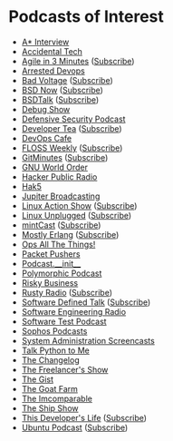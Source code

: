 # Podcasts of Interest

* [A* Interview](https://www.youtube.com/channel/UCUam0uJ8-I8W1DPgogzQX1Q/videos)
* [Accidental Tech](http://atp.fm/)
* [Agile in 3 Minutes](http://agilein3minutes.com/) ([Subscribe](http://agilein3minut.es/archive/index.rss))
* [Arrested Devops](http://www.arresteddevops.com/)
* [Bad Voltage](http://www.badvoltage.org/) ([Subscribe](http://www.badvoltage.org/feed/ogg/))
* [BSD Now](http://www.bsdnow.tv/) ([Subscribe](http://feeds.feedburner.com/BsdNowOgg))
* [BSDTalk](http://bsdtalk.blogspot.com/) ([Subscribe](http://www2.madphilosopher.ca/bsdtalk_ogg.xml))
* [Debug Show](http://feeds.feedburner.com/debugshow)
* [Defensive Security Podcast](https://www.defensivesecurity.org/)
* [Developer Tea](https://www.developertea.com/) ([Subscribe](http://feeds.feedburner.com/developertea))
* [DevOps Cafe](http://devopscafe.org/)
* [FLOSS Weekly](https://twit.tv/shows/floss-weekly/) ([Subscribe](http://feeds.twit.tv/floss.xml))
* [GitMinutes](http://www.gitminutes.com/) ([Subscribe](http://feeds.gitminutes.com/gitminutes-podcast))
* [GNU World Order](http://gnuworldorder.info/)
* [Hacker Public Radio](http://hackerpublicradio.org/)
* [Hak5](http://hak5.org/)
* [Jupiter Broadcasting](http://www.jupiterbroadcasting.com/)
* [Linux Action Show](http://www.jupiterbroadcasting.com/show/linuxactionshow/) ([Subscribe](http://feeds2.feedburner.com/TheLinuxActionShowOGG))
* [Linux Unplugged](http://www.jupiterbroadcasting.com/show/linuxun/) ([Subscribe](http://feeds.feedburner.com/linuxunogg))
* [mintCast](http://mintcast.org/) ([Subscribe](http://mintcast.org/category/ogg/feed))
* [Mostly Erlang](http://mostlyerlang.com/) ([Subscribe](http://feeds.feedburner.com/MostlyErlangPodcast))
* [Ops All The Things!](https://www.opsallthethings.com/)
* [Packet Pushers](http://packetpushers.net/)
* [Podcast.\_\_init\_\_](http://podcastinit.com/)
* [Polymorphic Podcast](http://polymorphicpodcast.com/)
* [Risky Business](http://risky.biz/)
* [Rusty Radio](http://rustyrad.io/) ([Subscribe](http://rustyrad.io/feed/podcast))
* [Software Defined Talk](http://cote.io/?tag=SDT) ([Subscribe](http://feeds.feedburner.com/SoftwareDefinedTalk))
* [Software Engineering Radio](http://www.se-radio.net/)
* [Software Test Podcast](http://blog.softwaretestpodcast.com/)
* [Sophos Podcasts](http://www.sophos.com/en-us/company/podcasts.aspx)
* [System Administration Screencasts](https://sysadmincasts.com/)
* [Talk Python to Me](http://www.talkpythontome.com/)
* [The Changelog](https://thechangelog.com/podcast/)
* [The Freelancer's Show](http://www.freelancersshow.com/)
* [The Gist](http://www.slate.com/articles/podcasts/gist.html)
* [The Goat Farm](http://goatcan.do/)
* [The Imcomparable](https://www.theincomparable.com/theincomparable/)
* [The Ship Show](http://theshipshow.com/)
* [This Developer's Life](http://thisdeveloperslife.com/) ([Subscribe](http://feeds.feedburner.com/thisdeveloperslife))
* [Ubuntu Podcast](http://ubuntupodcast.org/) ([Subscribe](http://feed.ubuntupodcast.org/ogg))
